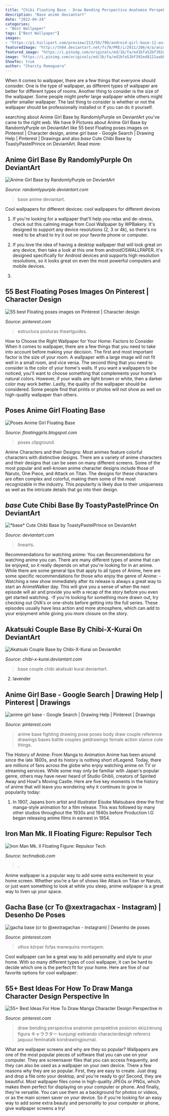 ```yaml
---
title: "Chibi Floating Base - Draw Bending Perspectiva Anatomie Perspektive Posicion Skizzierung Figura キャラクター Kunjungi Estirando Characterdesigh Referenz Jaquuui Feminatalk Koridrawingjournal"
description: "Base anime deviantart"
date: "2022-04-24"
categories:
- "Best Wallpaper"
tags: ["Best Wallpaper"]
images:
- "https://p1.hiclipart.com/preview/213/59/790/android-girl-base-11-animated-woman-with-heart-x-ray-png-clipart.jpg"
featuredImage: "http://th04.deviantart.net/fs70/PRE/i/2011/206/4/a/anime_girl_base_by_randomlypurple-d41n6w1.jpg"
featured_image: "https://i.pinimg.com/originals/ed/1b/fa/ed1bfa52bf392ed8121aabbf59221141.jpg"
image: "https://i.pinimg.com/originals/ed/1b/fa/ed1bfa52bf392ed8121aabbf59221141.jpg"
ShowToc: true
author: "Charity Romaguera"
---
```



When it comes to wallpaper, there are a few things that everyone should consider. One is the type of wallpaper, as different types of wallpaper are better for different types of rooms. Another thing to consider is the size of the wallpaper. Some people might prefer large wallpaper while others might prefer smaller wallpaper. The last thing to consider is whether or not the wallpaper should be professionally installed or if you can do it yourself.

	

		
searching about Anime Girl Base by RandomlyPurple on DeviantArt you've came to the right web. We have 9 Pictures about Anime Girl Base by RandomlyPurple on DeviantArt like 55 best Floating poses images on Pinterest | Character design, anime girl base - Google Search | Drawing Help | Pinterest | Drawings and also *base* Cute Chibi Base by ToastyPastelPrince on DeviantArt. Read more:
		
    
## Anime Girl Base By RandomlyPurple On DeviantArt

<img loading=lazy src="http://th04.deviantart.net/fs70/PRE/i/2011/206/4/a/anime_girl_base_by_randomlypurple-d41n6w1.jpg" onerror="this.onerror=null;this.src='https://tse4.mm.bing.net/th?id=OIP.liPFQblZ7of9C5KF5GaTLAHaLH&amp;pid=15.1';" alt="Anime Girl Base by RandomlyPurple on DeviantArt">

_Source: randomlypurple.deviantart.com_

>base anime deviantart. 

	

Cool wallpapers for different devices:
cool wallpapers for different devices 

1. If you're looking for a wallpaper that'll help you relax and de-stress, check out this calming image from Cool Wallpaper by WPBakery. It's designed to support any device resolutions (2, 3 or 4k), so there's no need to be afraid to try it out on your favorite phone or computer.

2. If you love the idea of having a desktop wallpaper that will look great on any device, then take a look at this one from androidOSWALLPAPER. It's designed specifically for Android devices and supports high resolution resolutions, so it looks great on even the most powerful computers and mobile devices.

3.

    
## 55 Best Floating Poses Images On Pinterest | Character Design

<img loading=lazy src="https://i.pinimg.com/736x/20/48/03/204803835e185d8877b7ab3deac2138f.jpg" onerror="this.onerror=null;this.src='https://tse4.mm.bing.net/th?id=OIP.Zsgmx0imOUO0XpntUOnZhAHaKl&amp;pid=15.1';" alt="55 best Floating poses images on Pinterest | Character design">

_Source: pinterest.com_

>estructura posturas theartguides. 

	

How to Choose the Right Wallpaper for Your Home: Factors to Consider
When it comes to wallpaper, there are a few things that you need to take into account before making your decision. The first and most important factor is the size of your room. A wallpaper with a large image will not fit well in a small room, and vice versa. 
The second thing that you need to consider is the color of your home's walls. If you want a wallpapers to be noticed, you'll want to choose something that complements your home's natural colors. However, if your walls are light brown or white, then a darker color may work better. 
Lastly, the quality of the wallpaper should be considered. Some people find that prints or photos will not show as well on high-quality wallpaper than others.

    
## Poses Anime Girl Floating Base

<img loading=lazy src="https://p1.hiclipart.com/preview/213/59/790/android-girl-base-11-animated-woman-with-heart-x-ray-png-clipart.jpg" onerror="this.onerror=null;this.src='https://tse1.mm.bing.net/th?id=OIP.23x_QI1IzomyqkDbX7EJuQHaKh&amp;pid=15.1';" alt="Poses Anime Girl Floating Base">

_Source: floatinggirls.blogspot.com_

>poses clipground. 

	

Anime Characters and their Designs: Most animes feature colorful characters with distinctive designs.
There are a variety of anime characters and their designs that can be seen on many different screens. Some of the most popular and well-known anime character designs include those of Naruto, One Piece, and Attack on Titan. The designs for these characters are often complex and colorful, making them some of the most recognizable in the industry. This popularity is likely due to their uniqueness as well as the intricate details that go into their design.

    
## *base* Cute Chibi Base By ToastyPastelPrince On DeviantArt

<img loading=lazy src="https://images-wixmp-ed30a86b8c4ca887773594c2.wixmp.com/i/82b05ac0-8c48-4772-83ab-7fabcce7a817/d9ozq8d-5a8556ec-05b0-4127-95a1-ebcbd835f8b1.png/v1/fill/w_300,h_165,q_70,strp/__floating_base___f2u___update_____by_basestation_d9ozq8d-200h.jpg" onerror="this.onerror=null;this.src='https://tse4.mm.bing.net/th?id=OIP.o8VSfzgyUE1etlxp54kfdAAAAA&amp;pid=15.1';" alt="*base* Cute Chibi Base by ToastyPastelPrince on DeviantArt">

_Source: deviantart.com_

>linearts. 

	

Recommendations for watching anime: You can
Recommendations for watching anime you can. There are many different types of anime that can be enjoyed, so it really depends on what you're looking for in an anime. While there are some general tips that apply to all types of Anime, here are some specific recommendations for those who enjoy the genre of Anime: 
-Watching a new show immediately after its release is always a great way to start an AnimeWalker day. This will give you a sense of when the next episode will air and provide you with a recap of the story before you even get started watching. 
-If you're looking for something more drawn out, try checking out OVA's or one-shots before getting into the full series. These episodes usually have less action and more atmosphere, which can add to your enjoyment while giving you more closure on the story.

    
## Akatsuki Couple Base By Chibi-X-Kurai On DeviantArt

<img loading=lazy src="http://fc08.deviantart.net/fs71/f/2011/229/4/8/akatsuki_couple_base_by_chibi_x_kurai-d46y27n.png" onerror="this.onerror=null;this.src='https://tse3.mm.bing.net/th?id=OIP.ZPgqevrbRmYjjsjh5Jr6BwHaGz&amp;pid=15.1';" alt="Akatsuki Couple Base by Chibi-X-Kurai on DeviantArt">

_Source: chibi-x-kurai.deviantart.com_

>base couple chibi akatsuki kurai deviantart. 

	

2. lavender 

    
## Anime Girl Base - Google Search | Drawing Help | Pinterest | Drawings

<img loading=lazy src="https://s-media-cache-ak0.pinimg.com/236x/98/1a/1f/981a1f6e611cb06f28f1834536f0d97f.jpg" onerror="this.onerror=null;this.src='https://tse4.mm.bing.net/th?id=OIP.l6tJrbMtzsCBHUAIOK-NiQAAAA&amp;pid=15.1';" alt="anime girl base - Google Search | Drawing Help | Pinterest | Drawings">

_Source: pinterest.com_

>anime base fighting drawing pose poses body draw couple reference drawings bases battle couples getdrawings female action stance cute things. 

	

The History of Anime: From Manga to Animation
Anime has been around since the late 1800s, and its history is nothing short ofLegend. Today, there are millions of fans across the globe who enjoy watching anime on TV or streaming services. While some may only be familiar with Japan's popular genre, others may have never heard of Studio Ghibli, creators of Spirited Away and Howl's Moving Castle. Here are five key moments in the history of anime that will leave you wondering why it continues to grow in popularity today:
1) In 1907, Japans born artist and illustrator Eisuke Matsubara drew the first manga-style animation for a film release. This was followed by many other studios throughout the 1930s and 1940s before Production I.G began releasing anime films in earnest in 1954.

    
## Iron Man Mk. II Floating Figure: Repulsor Tech

<img loading=lazy src="https://technabob.com/blog/wp-content/uploads/2014/12/fs7wgiwujrk.jpg" onerror="this.onerror=null;this.src='https://tse3.mm.bing.net/th?id=OIP.wo_zLIYd4pm1kSoAtlIzNwHaEK&amp;pid=15.1';" alt="Iron Man Mk. II Floating Figure: Repulsor Tech">

_Source: technabob.com_

>. 

	

Anime wallpaper is a popular way to add some extra excitement to your home screen. Whether you’re a fan of shows like Attack on Titan or Naruto, or just want something to look at while you sleep, anime wallpaper is a great way to liven up your space.

    
## Gacha Base (cr To @xextragachax - Instagram) | Desenho De Poses

<img loading=lazy src="https://i.pinimg.com/originals/ed/00/38/ed0038707b05d8783afab639b559bbdf.jpg" onerror="this.onerror=null;this.src='https://tse1.mm.bing.net/th?id=OIP.xkB5APyKbnF-iy5SNUyfNgHaKj&amp;pid=15.1';" alt="gacha base (cr to @xextragachax - instagram) | Desenho de poses">

_Source: pinterest.com_

>olhos körper fofas manequins montagem. 

	

Cool wallpaper can be a great way to add personality and style to your home. With so many different types of cool wallpaper, it can be hard to decide which one is the perfect fit for your home. Here are five of our favorite options for cool wallpaper: 

    
## 55+ Best Ideas For How To Draw Manga Character Design Perspective In

<img loading=lazy src="https://i.pinimg.com/originals/ed/1b/fa/ed1bfa52bf392ed8121aabbf59221141.jpg" onerror="this.onerror=null;this.src='https://tse2.mm.bing.net/th?id=OIP.8ossn2NNS7DSzqRpZsfM7AAAAA&amp;pid=15.1';" alt="55+ Best Ideas For How To Draw Manga Character Design Perspective in">

_Source: pinterest.com_

>draw bending perspectiva anatomie perspektive posicion skizzierung figura キャラクター kunjungi estirando characterdesigh referenz jaquuui feminatalk koridrawingjournal. 

	

What are wallpaper screens and why are they so popular?
Wallpapers are one of the most popular pieces of software that you can use on your computer. They are screensaver files that you can access frequently, and they can also be used as a wallpaper on your own device. There a few reasons why they are so popular. First, they are easy to create. Just drag and drop a file onto your desktop, and you're ready to go! Second, they are beautiful. Most wallpaper files come in high-quality JPEGs or PNGs, which makes them perfect for displaying on your computer or phone. And finally, they're versatile. You can use them as a background for photos or videos, or as the main screen saver on your device. So if you're looking for an easy way to add some extra beauty and personality to your computer or phone, give wallpaper screens a try!

